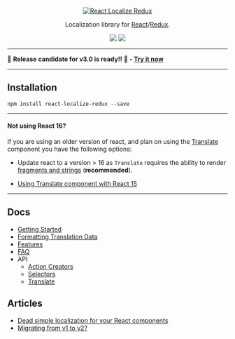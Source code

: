 <p align="center">
  <a href="https://ryandrewjohnson.github.io/react-localize-redux/getting-started/">
    <img alt="React Localize Redux" src="https://cdn-images-1.medium.com/max/600/1*3Hg5LMvLmWCmEg-ICeUtjg.png">
  </a>
</p>

<p align="center">
  Localization library for <a href="https://facebook.github.io/react">React</a>/<a href="http://redux.js.org/">Redux</a>.
</p>

<p align="center">
  <a href="https://www.npmjs.com/package/react-localize-redux"><img src="https://img.shields.io/npm/dm/react-localize-redux.svg?style=flat-square"></a>
  <a href="https://travis-ci.org/ryandrewjohnson/react-localize-redux"><img src="https://img.shields.io/travis/ryandrewjohnson/react-localize-redux/master.svg?style=flat-square"></a>
</p>

---

🎉 **Release candidate for v3.0 is ready!!** 🎉 **- [Try it now](https://github.com/ryandrewjohnson/react-localize-redux/issues/67#issuecomment-384493024)**

---


## Installation

```
npm install react-localize-redux --save
```

---

#### Not using React 16?

If you are using an older version of react, and plan on using the [Translate](/api/translate/) component
you have the following options:

* Update react to a version > 16 as `Translate` requires the ability to render [fragments and strings](https://reactjs.org/blog/2017/09/26/react-v16.0.html#new-render-return-types-fragments-and-strings) (**recommended**).

* [Using Translate component with React 15](https://ryandrewjohnson.github.io/react-localize-redux/faq/#can-i-use-translate-component-with-react-15xx)

____

## Docs

- [Getting Started](https://ryandrewjohnson.github.io/react-localize-redux/getting-started/)
- [Formatting Translation Data](https://ryandrewjohnson.github.io/react-localize-redux/formatting-translation-data/)
- [Features](https://ryandrewjohnson.github.io/react-localize-redux/features/)
- [FAQ](https://ryandrewjohnson.github.io/react-localize-redux/faq/)
- API
  - [Action Creators](https://ryandrewjohnson.github.io/react-localize-redux/api/action-creators/)
  - [Selectors](https://ryandrewjohnson.github.io/react-localize-redux/api/selectors/)
  - [Translate]()

## Articles

- [Dead simple localization for your React components](https://medium.com/@ryandrewjohnson/adding-multi-language-support-to-your-react-redux-app-cf6e64250050)
- [Migrating from v1 to v2?](MIGRATING.md)









